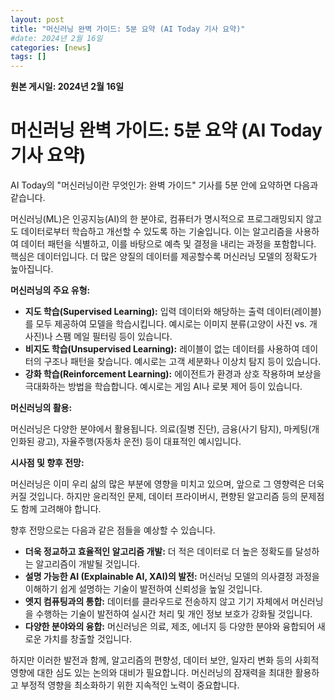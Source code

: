 ```yaml
---
layout: post
title: "머신러닝 완벽 가이드: 5분 요약 (AI Today 기사 요약)"
#date: 2024년 2월 16일
categories: [news]
tags: []
---
```


**원본 게시일: 2024년 2월 16일**

# 머신러닝 완벽 가이드: 5분 요약 (AI Today 기사 요약)

AI Today의 "머신러닝이란 무엇인가: 완벽 가이드" 기사를 5분 안에 요약하면 다음과 같습니다.

머신러닝(ML)은 인공지능(AI)의 한 분야로, 컴퓨터가 명시적으로 프로그래밍되지 않고도 데이터로부터 학습하고 개선할 수 있도록 하는 기술입니다.  이는 알고리즘을 사용하여 데이터 패턴을 식별하고, 이를 바탕으로 예측 및 결정을 내리는 과정을 포함합니다.  핵심은 데이터입니다.  더 많은 양질의 데이터를 제공할수록 머신러닝 모델의 정확도가 높아집니다.

**머신러닝의 주요 유형:**

* **지도 학습(Supervised Learning):**  입력 데이터와 해당하는 출력 데이터(레이블)를 모두 제공하여 모델을 학습시킵니다. 예시로는 이미지 분류(고양이 사진 vs. 개 사진)나 스팸 메일 필터링 등이 있습니다.
* **비지도 학습(Unsupervised Learning):** 레이블이 없는 데이터를 사용하여 데이터의 구조나 패턴을 찾습니다. 예시로는 고객 세분화나 이상치 탐지 등이 있습니다.
* **강화 학습(Reinforcement Learning):**  에이전트가 환경과 상호 작용하며 보상을 극대화하는 방법을 학습합니다. 예시로는 게임 AI나 로봇 제어 등이 있습니다.


**머신러닝의 활용:**

머신러닝은 다양한 분야에서 활용됩니다.  의료(질병 진단), 금융(사기 탐지), 마케팅(개인화된 광고), 자율주행(자동차 운전) 등이 대표적인 예시입니다.


**시사점 및 향후 전망:**

머신러닝은 이미 우리 삶의 많은 부분에 영향을 미치고 있으며, 앞으로 그 영향력은 더욱 커질 것입니다.  하지만 윤리적인 문제, 데이터 프라이버시, 편향된 알고리즘 등의 문제점도 함께 고려해야 합니다.

향후 전망으로는 다음과 같은 점들을 예상할 수 있습니다.

* **더욱 정교하고 효율적인 알고리즘 개발:**  더 적은 데이터로 더 높은 정확도를 달성하는 알고리즘이 개발될 것입니다.
* **설명 가능한 AI (Explainable AI, XAI)의 발전:**  머신러닝 모델의 의사결정 과정을 이해하기 쉽게 설명하는 기술이 발전하여 신뢰성을 높일 것입니다.
* **엣지 컴퓨팅과의 통합:**  데이터를 클라우드로 전송하지 않고 기기 자체에서 머신러닝을 수행하는 기술이 발전하여 실시간 처리 및 개인 정보 보호가 강화될 것입니다.
* **다양한 분야와의 융합:**  머신러닝은 의료, 제조, 에너지 등 다양한 분야와 융합되어 새로운 가치를 창출할 것입니다.


하지만 이러한 발전과 함께, 알고리즘의 편향성, 데이터 보안, 일자리 변화 등의 사회적 영향에 대한 심도 있는 논의와 대비가 필요합니다.  머신러닝의 잠재력을 최대한 활용하고 부정적 영향을 최소화하기 위한 지속적인 노력이 중요합니다.